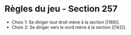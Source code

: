 # Règles du jeu - Section 257

- Choix 1: Se diriger tout droit mène à la section [[186]].
- Choix 2: Se diriger vers le nord mène à la section [[142]].